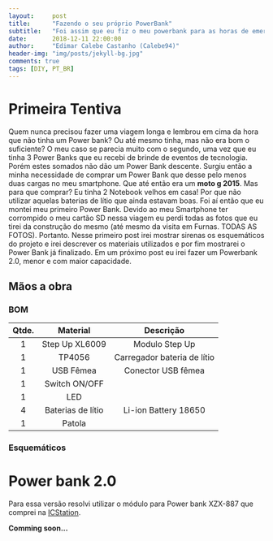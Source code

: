 ```yaml
---
layout:     post
title:      "Fazendo o seu próprio PowerBank"
subtitle:   "Foi assim que eu fiz o meu powerbank para as horas de emergência."
date:       2018-12-11 22:00:00
author:     "Edimar Calebe Castanho (Calebe94)"
header-img: "img/posts/jekyll-bg.jpg"
comments: true
tags: [DIY, PT_BR]
---
```


# Primeira Tentiva

Quem nunca precisou fazer uma viagem longa e lembrou em cima da hora que não tinha um Power bank? Ou até mesmo tinha, mas não era bom o suficiente?
O meu caso se parecia muito com o segundo, uma vez que eu tinha 3 Power Banks que eu recebi de brinde de eventos de tecnologia. Porém estes somados não dão um Power Bank descente. Surgiu então a minha necessidade de comprar um Power Bank que desse pelo menos duas cargas no meu smartphone. Que até então era um **moto g 2015**. 
Mas para que comprar? Eu tinha 2 Notebook velhos em casa! Por que não utilizar aquelas baterias de lítio que ainda estavam boas.
Foi aí então que eu montei meu primeiro Power Bank. Devido ao meu Smartphone ter corrompido o meu cartão SD nessa viagem eu perdi todas as fotos que eu tirei da construção do mesmo (até mesmo da visita em Furnas. TODAS AS FOTOS).
Portanto. Nesse primeiro post irei mostrar sirenas os esquemáticos do projeto e irei descrever os materiais utilizados e por fim mostrarei o Power Bank já finalizado. Em um próximo post eu irei fazer um Powerbank 2.0, menor e com maior capacidade.

## Mãos a obra

### BOM

| Qtde. | Material | Descrição |
|:-----:|:---------:| :---------:|
| 1 | Step Up XL6009 | Modulo Step Up |
| 1 | TP4056 |  Carregador bateria de lítio |
| 1 | USB Fêmea | Conector USB fêmea |
| 1 | Switch ON/OFF | |
| 1 | LED | |
| 4 | Baterias de lítio | Li-ion Battery 18650 |
| 1 | Patola | |

### Esquemáticos

# Power bank 2.0

Para essa versão resolvi utilizar o módulo para Power bank XZX-887 que comprei na [ICStation](www.icstation.com).

**Comming soon...**